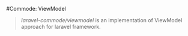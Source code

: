 #Commode: ViewModel

> *_laravel-commode/viewmodel_* is an implementation of ViewModel approach for laravel framework.

